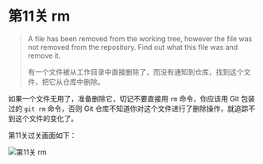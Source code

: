 
# 第11关 rm

> A file has been removed from the working tree, however the file was not removed from the repository.  Find out what this file was and remove it.
>
> 有一个文件被从工作目录中直接删除了，而没有通知到仓库，找到这个文件，把它从仓库中删除。

如果一个文件无用了，准备删除它，切记不要直接用 `rm` 命令，你应该用 Git 包装过的 `git rm` 命令，否则 Git 仓库不知道你对这个文件进行了删除操作，就追踪不到这个文件的变化了。

第11关过关画面如下：

![第11关 rm](images/level-11-rm.png)
